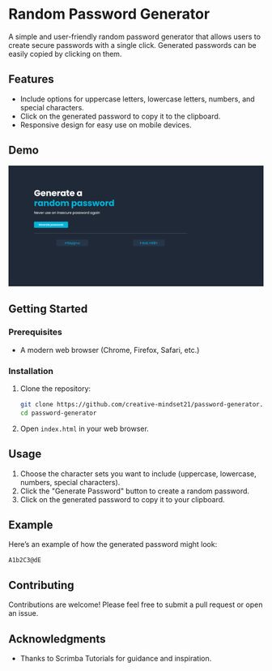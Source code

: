 # Random Password Generator

A simple and user-friendly random password generator that allows users to create secure passwords with a single click. Generated passwords can be easily copied by clicking on them.

## Features

- Include options for uppercase letters, lowercase letters, numbers, and special characters.
- Click on the generated password to copy it to the clipboard.
- Responsive design for easy use on mobile devices.

## Demo

![Password Generator Demo](./images/preview-image.png)

## Getting Started

### Prerequisites

- A modern web browser (Chrome, Firefox, Safari, etc.)

### Installation

1. Clone the repository:

   ```bash
   git clone https://github.com/creative-mindset21/password-generator.git
   cd password-generator
   ```

2. Open `index.html` in your web browser.

## Usage

1. Choose the character sets you want to include (uppercase, lowercase, numbers, special characters).
2. Click the "Generate Password" button to create a random password.
3. Click on the generated password to copy it to your clipboard.

## Example

Here’s an example of how the generated password might look:

```
A1b2C3@dE
```

## Contributing

Contributions are welcome! Please feel free to submit a pull request or open an issue.

## Acknowledgments

- Thanks to Scrimba Tutorials for guidance and inspiration.
